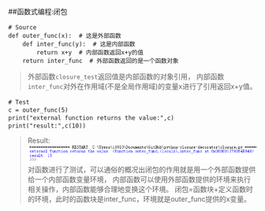 ##函数式编程:闭包
```
# Source
def outer_func(x):  # 这是外部函数
    def inter_func(y):  # 这是内部函数
        return x+y  # 内部函数返回x+y的值
    return inter_func  # 外部函数返回的是一个函数对象
```
> 外部函数`closure_test`返回值是内部函数的对象引用，
> 内部函数`inter_func`对外在作用域(不是全局作用域)的变量x进行了引用返回x+y值。
```
# Test
c = outer_func(5)
print("external function returns the value:",c)
print("result:",c(10))
```
> Result:  
>![avatar](./figure/test_ret.png)  
> 对函数进行了测试，可以通俗的概况出闭包的作用就是用一个外部函数提供给一个内部函数变量环境，
> 内部函数可以使用外部函数提供的环境来执行相关操作，内部函数能够合理地变换这个环境。
> 闭包=函数块+定义函数时的环境，此时的函数块是inter_func，环境就是outer_func提供的x变量。

